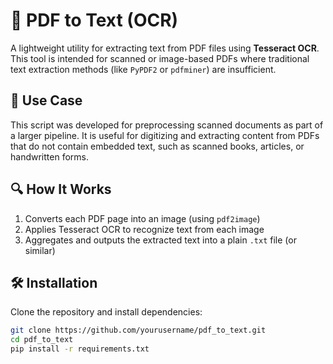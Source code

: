 # 📄 PDF to Text (OCR)

A lightweight utility for extracting text from PDF files using **Tesseract OCR**. This tool is intended for scanned or image-based PDFs where traditional text extraction methods (like `PyPDF2` or `pdfminer`) are insufficient.

## 🧠 Use Case

This script was developed for preprocessing scanned documents as part of a larger pipeline. It is useful for digitizing and extracting content from PDFs that do not contain embedded text, such as scanned books, articles, or handwritten forms.

## 🔍 How It Works

1. Converts each PDF page into an image (using `pdf2image`)
2. Applies Tesseract OCR to recognize text from each image
3. Aggregates and outputs the extracted text into a plain `.txt` file (or similar)

## 🛠️ Installation

Clone the repository and install dependencies:

```bash
git clone https://github.com/yourusername/pdf_to_text.git
cd pdf_to_text
pip install -r requirements.txt
